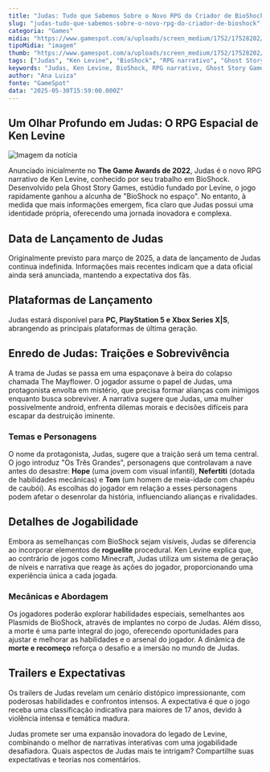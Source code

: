 ```yaml
---
title: "Judas: Tudo que Sabemos Sobre o Novo RPG do Criador de BioShock"
slug: "judas-tudo-que-sabemos-sobre-o-novo-rpg-do-criador-de-bioshock"
categoria: "Games"
midia: "https://www.gamespot.com/a/uploads/screen_medium/1752/17528202/4504182-judas1979.jpg"
tipoMidia: "imagem"
thumb: "https://www.gamespot.com/a/uploads/screen_medium/1752/17528202/4504182-judas1979.jpg"
tags: ["Judas", "Ken Levine", "BioShock", "RPG narrativo", "Ghost Story Games", "The Mayflower", "roguelite", "Plasmids", "The Big Three"]
keywords: "Judas, Ken Levine, BioShock, RPG narrativo, Ghost Story Games, The Mayflower, roguelite, Plasmids, The Big Three"
author: "Ana Luiza"
fonte: "GameSpot"
data: "2025-05-30T15:59:00.000Z"
---
```

## Um Olhar Profundo em Judas: O RPG Espacial de Ken Levine

![Imagem da notícia](https://www.gamespot.com/a/uploads/screen_medium/1752/17528202/4504182-judas1979.jpg)

Anunciado inicialmente no **The Game Awards de 2022**, Judas é o novo RPG narrativo de Ken Levine, conhecido por seu trabalho em BioShock. Desenvolvido pela Ghost Story Games, estúdio fundado por Levine, o jogo rapidamente ganhou a alcunha de "BioShock no espaço". No entanto, à medida que mais informações emergem, fica claro que Judas possui uma identidade própria, oferecendo uma jornada inovadora e complexa.

## Data de Lançamento de Judas

Originalmente previsto para março de 2025, a data de lançamento de Judas continua indefinida. Informações mais recentes indicam que a data oficial ainda será anunciada, mantendo a expectativa dos fãs.

## Plataformas de Lançamento

Judas estará disponível para **PC, PlayStation 5 e Xbox Series X|S**, abrangendo as principais plataformas de última geração.

## Enredo de Judas: Traições e Sobrevivência

A trama de Judas se passa em uma espaçonave à beira do colapso chamada The Mayflower. O jogador assume o papel de Judas, uma protagonista envolta em mistério, que precisa formar alianças com inimigos enquanto busca sobreviver. A narrativa sugere que Judas, uma mulher possivelmente android, enfrenta dilemas morais e decisões difíceis para escapar da destruição iminente.

### Temas e Personagens

O nome da protagonista, Judas, sugere que a traição será um tema central. O jogo introduz "Os Três Grandes", personagens que controlavam a nave antes do desastre: **Hope** (uma jovem com visual infantil), **Nefertiti** (dotada de habilidades mecânicas) e **Tom** (um homem de meia-idade com chapéu de caubói). As escolhas do jogador em relação a esses personagens podem afetar o desenrolar da história, influenciando alianças e rivalidades.

## Detalhes de Jogabilidade

Embora as semelhanças com BioShock sejam visíveis, Judas se diferencia ao incorporar elementos de **roguelite** procedural. Ken Levine explica que, ao contrário de jogos como Minecraft, Judas utiliza um sistema de geração de níveis e narrativa que reage às ações do jogador, proporcionando uma experiência única a cada jogada.

### Mecânicas e Abordagem

Os jogadores poderão explorar habilidades especiais, semelhantes aos Plasmids de BioShock, através de implantes no corpo de Judas. Além disso, a morte é uma parte integral do jogo, oferecendo oportunidades para ajustar e melhorar as habilidades e o arsenal do jogador. A dinâmica de **morte e recomeço** reforça o desafio e a imersão no mundo de Judas.

## Trailers e Expectativas

Os trailers de Judas revelam um cenário distópico impressionante, com poderosas habilidades e confrontos intensos. A expectativa é que o jogo receba uma classificação indicativa para maiores de 17 anos, devido à violência intensa e temática madura.

Judas promete ser uma expansão inovadora do legado de Levine, combinando o melhor de narrativas interativas com uma jogabilidade desafiadora. Quais aspectos de Judas mais te intrigam? Compartilhe suas expectativas e teorias nos comentários.

